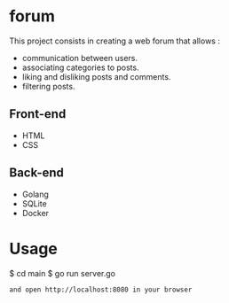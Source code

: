 # forum

This project consists in creating a web forum that allows :
* communication between users.
* associating categories to posts.
* liking and disliking posts and comments.
* filtering posts.

## Front-end
* HTML
* CSS

## Back-end
* Golang
* SQLite
* Docker

# Usage
$ cd main
$ go run server.go
```
and open http://localhost:8080 in your browser
